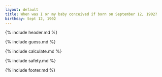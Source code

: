 ```yaml
---
layout: default
title: When was I or my baby conceived if born on September 12, 1902?
birthday: Sept 12, 1902
---
```


{% include header.md %}

{% include guess.md %}

{% include calculate.md %}

{% include safety.md %}

{% include footer.md %}



